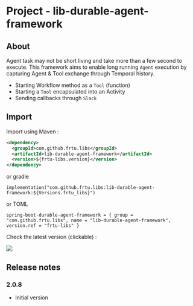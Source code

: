 # Project - lib-durable-agent-framework

## About

Agent task may not be short living and take more than a few second to execute. This framework aims to enable long
running `Agent` execution by capturing Agent & Tool exchange through Temporal history.

* Starting Workflow method as a `Tool` (function)
* Starting a `Tool` encapsulated into an Activity
* Sending callbacks through `Slack`

## Import

Import using Maven :

```XML
<dependency>
  <groupId>com.github.frtu.libs</groupId>
  <artifactId>lib-durable-agent-framework</artifactId>
  <version>${frtu-libs.version}</version>
</dependency>
```

or gradle

```
implementation("com.github.frtu.libs:lib-durable-agent-framework:${Versions.frtu_libs}")
```

or TOML

```
spring-boot-durable-agent-framework = { group = "com.github.frtu.libs", name = "lib-durable-agent-framework", version.ref = "frtu-libs" }
```

Check the latest version (clickable) :

[<img src="https://img.shields.io/maven-central/v/com.github.frtu.libs/lib-durable-agent-framework.svg?label=latest%20release%20:%20lib-durable-agent-framework"/>](https://search.maven.org/#search%7Cga%7C1%7Ca%3A%22lib-utils%22+g%3A%22com.github.frtu.libs%22)

## Release notes

### 2.0.8

* Initial version
